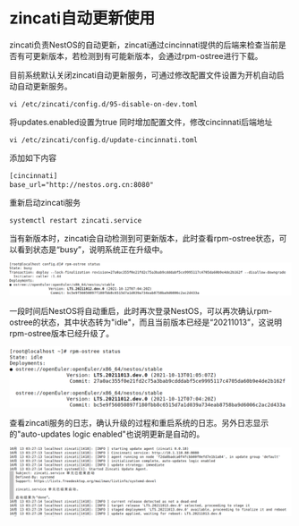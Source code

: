 # zincati自动更新使用

zincati负责NestOS的自动更新，zincati通过cincinnati提供的后端来检查当前是否有可更新版本，若检测到有可能新版本，会通过rpm-ostree进行下载。

目前系统默认关闭zincati自动更新服务，可通过修改配置文件设置为开机自动启动自动更新服务。

```
vi /etc/zincati/config.d/95-disable-on-dev.toml
```

将updates.enabled设置为true
同时增加配置文件，修改cincinnati后端地址

```
vi /etc/zincati/config.d/update-cincinnati.toml
```

添加如下内容

```
[cincinnati]
base_url="http://nestos.org.cn:8080"
```

重新启动zincati服务

```
systemctl restart zincati.service
```

当有新版本时，zincati会自动检测到可更新版本，此时查看rpm-ostree状态，可以看到状态是“busy”，说明系统正在升级中。

![蓝信图片_0880c4c80710ab88d007](/docs/zh/graph/zincati自动更新使用/0880c4c80710ab88d007.png)

一段时间后NestOS将自动重启，此时再次登录NestOS，可以再次确认rpm-ostree的状态，其中状态转为"idle"，而且当前版本已经是“20211013”，这说明rpm-ostree版本已经升级了。

![0880c4c80710abc840](/docs/zh/graph/zincati自动更新使用/0880c4c80710abc840-1634214176877.png)

查看zincati服务的日志，确认升级的过程和重启系统的日志。另外日志显示的"auto-updates logic enabled"也说明更新是自动的。

![0880c4c80710abca0b](/docs/zh/graph/zincati自动更新使用/0880c4c80710abca0b.png)
